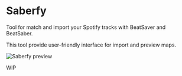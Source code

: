 # Saberfy

Tool for match and import your Spotify tracks with BeatSaver and BeatSaber.

This tool provide user-friendly interface for import and preview maps.

![Saberfy preview](https://e1on.space/Saberfy.png)

WIP

